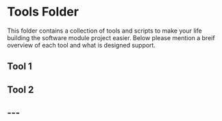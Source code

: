 # Tools Folder

This folder contains a collection of tools and scripts to make your life building the
software module project easier. Below please mention a breif overview of each tool and what is designed support.

## Tool 1
## Tool 2
## ---

